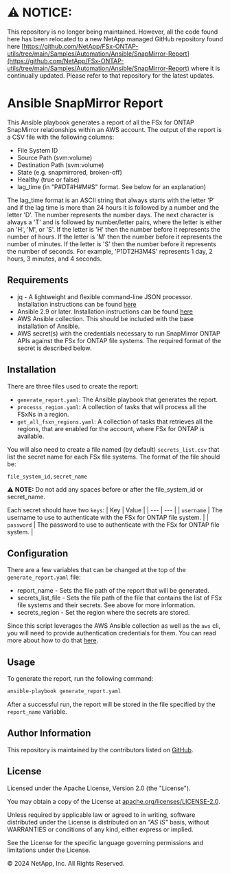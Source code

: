 # :warning: **NOTICE:**

This repository is no longer being maintained. However, all the code found here has been relocated to a new NetApp managed GitHub repository found here [https://github.com/NetApp/FSx-ONTAP-utils/tree/main/Samples/Automation/Ansible/SnapMirror-Report](https://github.com/NetApp/FSx-ONTAP-utils/tree/main/Samples/Automation/Ansible/SnapMirror-Report) where it is continually updated. Please refer to that repository for the latest updates.

# Ansible SnapMirror Report
This Ansible playbook generates a report of all the FSx for ONTAP SnapMirror relationships within an AWS account.
The output of the report is a CSV file with the following columns:
- File System ID
- Source Path (svm:volume)
- Destination Path (svm:volume)
- State (e.g. snapmirrored, broken-off)
- Healthy (true or false)
- lag\_time (in "P#DT#H#M#S" format. See below for an explanation)

The lag\_time format is an ASCII string that always starts with the letter 'P' and if the lag time is more than 24 hours it is followed by
a number and the letter 'D'. The number represents the number days. The next character is always a 'T' and is followed by
number/letter pairs, where the letter is either an 'H', 'M', or 'S'. If the letter is 'H' then the number before it represents
the number of hours. If the letter is 'M' then the number before it represents the number of minutes. If the letter is 'S' then
the number before it represents the number of seconds. For example, 'P1DT2H3M4S' represents 1 day, 2 hours, 3 minutes, and 4 seconds.

## Requirements
- jq - A lightweight and flexible command-line JSON processor. Installation instructions can be found [here](https://jqlang.github.io/jq/download/)
- Ansible 2.9 or later. Installation instructions can be found [here](https://docs.ansible.com/ansible/latest/installation_guide/index.html)
- AWS Ansible collection. This should be included with the base installation of Ansible.
- AWS secret(s) with the credentials necessary to run SnapMirror ONTAP APIs against the FSx for ONTAP file systems. The required format of the secret is described below.

## Installation
There are three files used to create the report:
- `generate_report.yaml`: The Ansible playbook that generates the report.
- `processs_region.yaml`: A collection of tasks that will process all the FSxNs in a region.
- `get_all_fsxn_regions.yaml`: A collection of tasks that retrieves all the regions, that are enabled for the account, where FSx for ONTAP is available.

You will also need to create a file named (by default) `secrets_list.csv` that list the secret name for each FSx file systems.
The format of the file should be:
```
file_system_id,secret_name
```
:warning: **NOTE:** Do not add any spaces before or after the file\_system\_id or secret\_name.

Each secret should have two `keys`:
| Key | Value |
| --- | --- |
| `username` | The username to use to authenticate with the FSx for ONTAP file system. |
| `password` | The password to use to authenticate with the FSx for ONTAP file system. |

## Configuration
There are a few variables that can be changed at the top of the `generate_report.yaml` file:
- report\_name - Sets the file path of the report that will be generated. 
- secrets\_list\_file - Sets the file path of the file that contains the list of FSx file systems and their secrets. See above for more information.
- secrets\_region - Set the region where the secrets are stored.

Since this script leverages the AWS Ansible collection as well as the `aws` cli, you will need to provide authentication credentials for them.
You can read more about how to do that [here](https://docs.ansible.com/ansible/latest/collections/amazon/aws/docsite/aws_ec2_guide.html#authentication).

## Usage
To generate the report, run the following command:
```bash
ansible-playbook generate_report.yaml
```
After a successful run, the report will be stored in the file specified by the `report_name` variable.

## Author Information

This repository is maintained by the contributors listed on [GitHub](https://github.com/NetApp/FSx-ONTAP-samples-scripts/graphs/contributors).

## License

Licensed under the Apache License, Version 2.0 (the "License").

You may obtain a copy of the License at [apache.org/licenses/LICENSE-2.0](http://www.apache.org/licenses/LICENSE-2.0).

Unless required by applicable law or agreed to in writing, software distributed under the License is distributed on an _"AS IS"_ basis, without WARRANTIES or conditions of any kind, either express or implied.

See the License for the specific language governing permissions and limitations under the License.

© 2024 NetApp, Inc. All Rights Reserved.
